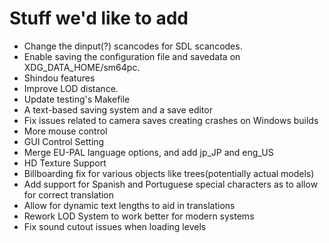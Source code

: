 # Stuff we'd like to add

* Change the dinput(?) scancodes for SDL scancodes.
* Enable saving the configuration file and savedata on XDG_DATA_HOME/sm64pc.
* Shindou features
* Improve LOD distance.
* Update testing's Makefile
* A text-based saving system and a save editor
* Fix issues related to camera saves creating crashes on Windows builds
* More mouse control
* GUI Control Setting
* Merge EU-PAL language options, and add jp_JP and eng_US
* HD Texture Support 
* Billboarding fix for various objects like trees(potentially actual models)
* Add support for Spanish and Portuguese special characters as to allow for correct translation
* Allow for dynamic text lengths to aid in translations
* Rework LOD System to work better for modern systems
* Fix sound cutout issues when loading levels
